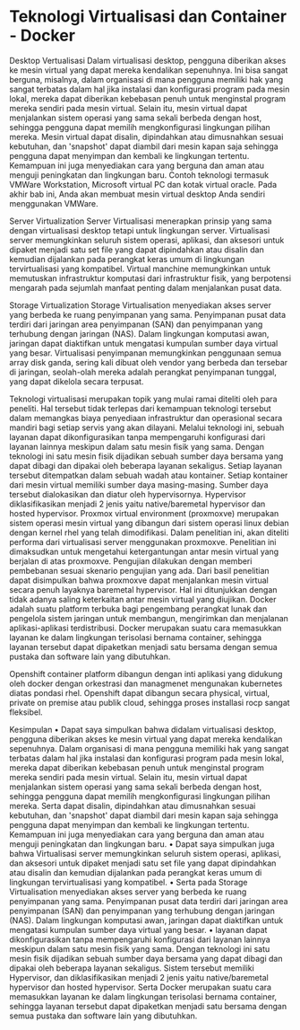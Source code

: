 <h1>Teknologi Virtualisasi dan Container - Docker</h1>

Desktop Vertualisasi
Dalam virtualisasi desktop, pengguna diberikan akses ke mesin virtual yang dapat mereka kendalikan sepenuhnya. Ini bisa sangat berguna, misalnya, dalam organisasi di mana pengguna memiliki hak yang sangat terbatas dalam hal jika instalasi dan konfigurasi program pada mesin lokal, mereka dapat diberikan kebebasan penuh untuk menginstal program mereka sendiri pada mesin virtual. Selain itu, mesin virtual dapat menjalankan sistem operasi yang sama sekali berbeda dengan host, sehingga pengguna dapat memilih mengkonfigurasi lingkungan pilihan mereka. Mesin virtual dapat disalin, dipindahkan atau dimusnahkan sesuai kebutuhan, dan 'snapshot' dapat diambil dari mesin kapan saja sehingga pengguna dapat menyimpan dan kembali ke lingkungan tertentu. Kemampuan ini juga menyediakan cara yang berguna dan aman atau menguji peningkatan dan lingkungan baru. Contoh teknologi termasuk VMWare Workstation, Microsoft virtual PC dan kotak virtual oracle. Pada akhir bab ini, Anda akan membuat mesin virtual desktop Anda sendiri menggunakan VMWare.

Server Virtualization
Server Virtualisasi menerapkan prinsip yang sama dengan virtualisasi desktop tetapi untuk lingkungan server. Virtualisasi server memungkinkan seluruh sistem operasi, aplikasi, dan aksesori untuk dipaket menjadi satu set file yang dapat dipindahkan atau disalin dan kemudian dijalankan pada perangkat keras umum di lingkungan tervirtualisasi yang kompatibel. Virtual manchine memungkinkan untuk memutuskan infrastruktur komputasi dari infrastruktur fisik, yang berpotensi mengarah pada sejumlah manfaat penting dalam menjalankan pusat data.

Storage Virtualization
Storage Virtualisation menyediakan akses server yang berbeda ke ruang penyimpanan yang sama. Penyimpanan pusat data terdiri dari jaringan area penyimpanan (SAN) dan penyimpanan yang terhubung dengan jaringan (NAS). Dalam lingkungan komputasi awan, jaringan dapat diaktifkan untuk mengatasi kumpulan sumber daya virtual yang besar. Virtualisasi penyimpanan memungkinkan penggunaan semua array disk ganda, sering kali dibuat oleh vendor yang berbeda dan tersebar di jaringan, seolah-olah mereka adalah perangkat penyimpanan tunggal, yang dapat dikelola secara terpusat.

Teknologi virtualisasi merupakan topik yang mulai ramai diteliti oleh para peneliti. Hal tersebut tidak terlepas dari kemampuan teknologi tersebut dalam memangkas biaya penyediaan infrastruktur dan operasional secara mandiri bagi setiap servis yang akan dilayani. Melalui teknologi ini, sebuah layanan dapat dikonfigurasikan tanpa mempengaruhi konfigurasi dari layanan lainnya meskipun dalam satu mesin fisik yang sama. Dengan teknologi ini satu mesin fisik dijadikan sebuah sumber daya bersama yang dapat dibagi dan dipakai oleh beberapa layanan sekaligus. Setiap layanan tersebut ditempatkan dalam sebuah wadah atau kontainer. Setiap kontainer dari mesin virtual memiliki sumber daya masing-masing. Sumber daya tersebut dialokasikan dan diatur oleh hypervisornya. Hypervisor diklasifikasikan menjadi 2 jenis yaitu native/baremetal hypervisor dan hosted hypervisor. Proxmox virtual environment (proxmoxve) merupakan sistem operasi mesin virtual yang dibangun dari sistem operasi linux debian dengan kernel rhel yang telah dimodifikasi. Dalam penelitian ini, akan diteliti performa dari virtualisasi server menggunakan proxmoxve. Penelitian ini dimaksudkan untuk mengetahui ketergantungan antar mesin virtual yang berjalan di atas proxmoxve. Pengujian dilakukan dengan memberi pembebanan sesuai skenario pengujian yang ada. Dari basil penelitian dapat disimpulkan bahwa proxmoxve dapat menjalankan mesin virtual secara penuh layaknya baremetal hypervisor. Hal ini ditunjukkan dengan tidak adanya saling keterkaitan antar mesin virtual yang diujikan.
Docker adalah suatu platform terbuka bagi pengembang perangkat lunak dan pengelola sistem jaringan untuk membangun, mengirimkan dan menjalanan aplikasi-aplikasi terdistribusi. Docker merupakan suatu cara memasukkan layanan ke dalam lingkungan terisolasi bernama container, sehingga layanan tersebut dapat dipaketkan menjadi satu bersama dengan semua pustaka dan software lain yang dibutuhkan. 

Openshift container platform dibangun dengan inti aplikasi yang didukung oleh docker dengan orkestrasi dan managmenet mengunakan kubernetes diatas pondasi rhel. Openshift dapat dibangun secara physical, virtual, private on premise atau publik cloud, sehingga proses installasi rocp sangat fleksibel.


Kesimpulan 
•	Dapat saya simpulkan bahwa didalam virtualisasi desktop, pengguna diberikan akses ke mesin virtual yang dapat mereka kendalikan sepenuhnya. Dalam  organisasi di mana pengguna memiliki hak yang sangat terbatas dalam hal jika instalasi dan konfigurasi program pada mesin lokal, mereka dapat diberikan kebebasan penuh untuk menginstal program mereka sendiri pada mesin virtual. Selain itu, mesin virtual dapat menjalankan sistem operasi yang sama sekali berbeda dengan host, sehingga pengguna dapat memilih mengkonfigurasi lingkungan pilihan mereka. Serta dapat disalin, dipindahkan atau dimusnahkan sesuai kebutuhan, dan 'snapshot' dapat diambil dari mesin kapan saja sehingga pengguna dapat menyimpan dan kembali ke lingkungan tertentu. Kemampuan ini juga menyediakan cara yang berguna dan aman atau menguji peningkatan dan lingkungan baru.
•	Dapat saya simpulkan juga bahwa Virtualisasi server memungkinkan seluruh sistem operasi, aplikasi, dan aksesori untuk dipaket menjadi satu set file yang dapat dipindahkan atau disalin dan kemudian dijalankan pada perangkat keras umum di lingkungan tervirtualisasi yang kompatibel.
•	Serta pada Storage Virtualisation menyediakan akses server yang berbeda ke ruang penyimpanan yang sama. Penyimpanan pusat data terdiri dari jaringan area penyimpanan (SAN) dan penyimpanan yang terhubung dengan jaringan (NAS). Dalam lingkungan komputasi awan, jaringan dapat diaktifkan untuk mengatasi kumpulan sumber daya virtual yang besar.
•	layanan dapat dikonfigurasikan tanpa mempengaruhi konfigurasi dari layanan lainnya meskipun dalam satu mesin fisik yang sama. Dengan teknologi ini satu mesin fisik dijadikan sebuah sumber daya bersama yang dapat dibagi dan dipakai oleh beberapa layanan sekaligus. Sistem tersebut memiliki Hypervisor, dan diklasifikasikan menjadi 2 jenis yaitu native/baremetal hypervisor dan hosted hypervisor. Serta Docker merupakan suatu cara memasukkan layanan ke dalam lingkungan terisolasi bernama container, sehingga layanan tersebut dapat dipaketkan menjadi satu bersama dengan semua pustaka dan software lain yang dibutuhkan. 
